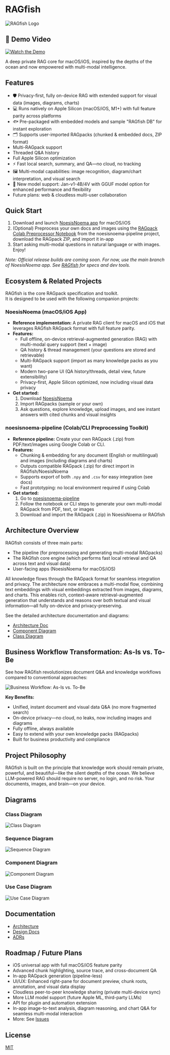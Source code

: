 # RAGfish

![RAGfish Logo](docs/assets/og-image.png)

## 🎥 Demo Video

[![Watch the Demo](https://img.youtube.com/vi/VzCrfXZyfss/0.jpg)](https://youtube.com/shorts/VzCrfXZyfss?feature=share)

A deep private RAG core for macOS/iOS, inspired by the depths of the ocean and now empowered with multi-modal intelligence.

## Features
- 🛡️ Privacy-first, fully on-device RAG with extended support for visual data (images, diagrams, charts)
- 💻 Runs natively on Apple Silicon (macOS/iOS, M1+) with full feature parity across platforms
- 🐟 Pre-packaged with embedded models and sample "RAGfish DB" for instant exploration
- 🗂️ Supports user-imported RAGpacks (chunked & embedded docs, ZIP format)
- Multi-RAGpack support
- Threaded Q&A history
- Full Apple Silicon optimization
- ⚡️ Fast local search, summary, and QA—no cloud, no tracking
- 🖼️ Multi-modal capabilities: image recognition, diagram/chart interpretation, and visual search
- 🚀 New model support: Jan-v1-4B/4V with GGUF model option for enhanced performance and flexibility
- Future plans: web & cloudless multi-user collaboration

## Quick Start
1. Download and launch [NoesisNoema app](https://github.com/raskolnikoff/NoesisNoema) for macOS/iOS
2. (Optional) Preprocess your own docs and images using the [RAGpack Colab Preprocessor Notebook](https://github.com/raskolnikoff/noesisnoema-pipeline/blob/main/notebooks/chunk_embed_generator.ipynb) from the noesisnoema-pipeline project, download the RAGpack ZIP, and import it in-app
3. Start asking multi-modal questions in natural language or with images. Enjoy!

*Note: Official release builds are coming soon. For now, use the main branch of NoesisNoema app. See [RAGfish](https://github.com/raskolnikoff/RAGfish) for specs and dev tools.*

## Ecosystem & Related Projects

RAGfish is the core RAGpack specification and toolkit.  
It is designed to be used with the following companion projects:

### NoesisNoema (macOS/iOS App)
- **Reference implementation:** A private RAG client for macOS and iOS that leverages RAGfish RAGpack format with full feature parity.
- **Features:**  
  - Full offline, on-device retrieval-augmented generation (RAG) with multi-modal query support (text + image)
  - QA history & thread management (your questions are stored and retrievable)
  - Multi-RAGpack support (import as many knowledge packs as you want)
  - Modern two-pane UI (QA history/threads, detail view, future extensibility)
  - Privacy-first, Apple Silicon optimized, now including visual data privacy
- **Get started:**  
  1. Download [NoesisNoema](https://github.com/raskolnikoff/NoesisNoema)
  2. Import RAGpacks (sample or your own)
  3. Ask questions, explore knowledge, upload images, and see instant answers with cited chunks and visual insights

### noesisnoema-pipeline (Colab/CLI Preprocessing Toolkit)
- **Reference pipeline:** Create your own RAGpack (.zip) from PDF/text/images using Google Colab or CLI.
- **Features:**  
  - Chunking & embedding for any document (English or multilingual) and images (including diagrams and charts)
  - Outputs compatible RAGpack (.zip) for direct import in RAGfish/NoesisNoema
  - Supports export of both `.npy` and `.csv` for easy integration (see docs)
  - Fast prototyping: no local environment required if using Colab
- **Get started:**  
  1. Go to [noesisnoema-pipeline](https://github.com/raskolnikoff/noesisnoema-pipeline)
  2. Follow the notebook or CLI steps to generate your own multi-modal RAGpack from PDF, text, or images
  3. Download and import the RAGpack (.zip) in NoesisNoema or RAGfish

## Architecture Overview

RAGfish consists of three main parts:
- The pipeline (for preprocessing and generating multi-modal RAGpacks)
- The RAGfish core engine (which performs fast local retrieval and QA across text and visual data)
- User-facing apps (NoesisNoema for macOS/iOS)

All knowledge flows through the RAGpack format for seamless integration and privacy. The architecture now embraces a multi-modal flow, combining text embeddings with visual embeddings extracted from images, diagrams, and charts. This enables rich, context-aware retrieval-augmented generation that understands and reasons over both textual and visual information—all fully on-device and privacy-preserving.

See the detailed architecture documentation and diagrams:
- [Architecture Doc](./docs/architect/ARCHITECTURE.md)
- [Component Diagram](docs/assets/ComponentDiagram.png)
- [Class Diagram](docs/assets/ClassDiagram.png)

## Business Workflow Transformation: As-Is vs. To-Be

See how RAGfish revolutionizes document Q&A and knowledge workflows compared to conventional approaches:

![Business Workflow: As-Is vs. To-Be](docs/assets/noesisnoema.png)

**Key Benefits:**
- Unified, instant document and visual data Q&A (no more fragmented search)
- On-device privacy—no cloud, no leaks, now including images and diagrams
- Fully offline, always available
- Easy to extend with your own knowledge packs (RAGpacks)
- Built for business productivity and compliance

## Project Philosophy

RAGfish is built on the principle that knowledge work should remain private, powerful, and beautiful—like the silent depths of the ocean. We believe LLM-powered RAG should require no server, no login, and no risk. Your documents, images, and brain—on your device.

## Diagrams

### Class Diagram
![Class Diagram](docs/assets/ClassDiagram.png)

### Sequence Diagram
![Sequence Diagram](docs/assets/SequenceDiagram.png)

### Component Diagram
![Component Diagram](docs/assets/ComponentDiagram.png)

### Use Case Diagram
![Use Case Diagram](docs/assets/UseCaseDiagram.png)

## Documentation
- [Architecture](./docs/architect/ARCHITECTURE.md)
- [Design Docs](./docs/designs/DesignDoc.md)
- [ADRs](./docs/adr/)

## Roadmap / Future Plans

- iOS universal app with full macOS/iOS feature parity
- Advanced chunk highlighting, source trace, and cross-document QA
- In-app RAGpack generation (pipeline-less)
- UI/UX: Enhanced right-pane for document preview, chunk roots, annotation, and visual data display
- Cloudless peer-to-peer knowledge sharing (private multi-device sync)
- More LLM model support (future Apple ML, third-party LLMs)
- API for plugin and automation extension
- In-app image-to-text analysis, diagram reasoning, and chart Q&A for seamless multi-modal interaction
- More: See [Issues](https://github.com/raskolnikoff/ragfish/issues)

## License
[MIT](./LICENSE)